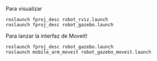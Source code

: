 Para visualizar

```
roslaunch fproj_desc robot_rviz.launch
roslaunch fproj_desc robot_gazebo.launch
```

Para lanzar la interfaz de Moveit!
```
roslaunch fproj_desc robot_gazebo.launch
roslaunch mobile_arm_moveit robot_gazebo_moveit.launch
```
